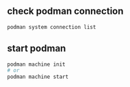 ## check podman connection

```sh
podman system connection list
```

## start podman

```sh
podman machine init
# or
podman machine start
```
